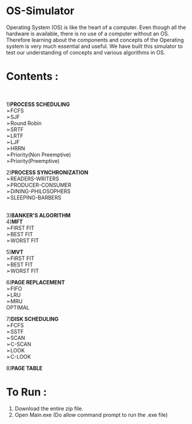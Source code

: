 # OS-Simulator

Operating System (OS) is like the heart of a computer. Even though all the hardware is available, there is no use of a computer without an OS. Therefore learning about the components and concepts of the Operating system is very much essential and useful. We have built this simulator to test our understanding of concepts and various algorithms in OS.

# Contents :
<br>

1)**PROCESS SCHEDULING**
<br>
    ➢FCFS               
    ➢SJF              
    ➢Round Robin          
    ➢SRTF        
    ➢LRTF       
    ➢LJF       
    ➢HRRN     
    ➢Priority(Non Preemptive)<br>
    ➢Priority(Preemptive)
  <br>
  
2)**PROCESS SYNCHRONIZATION**
<br>
  ➢READERS-WRITERS<br>
  ➢PRODUCER-CONSUMER<br>
  ➢DINING-PHILOSOPHERS<br>
  ➢SLEEPING-BARBERS<br>
<br>

3)**BANKER'S ALGORITHM**
<br>
4)**MFT**<br>
  ➢FIRST FIT<br>
  ➢BEST FIT<br>
  ➢WORST FIT<br>
  
5)**MVT**<br>
  ➢FIRST FIT<br>
  ➢BEST FIT<br>
  ➢WORST FIT<br>
  
6)**PAGE REPLACEMENT**<br>
  ➢FIFO<br>
  ➢LRU<br>
  ➢MRU<br>
  OPTIMAL<br>
  
7)**DISK SCHEDULING**<br>
  ➢FCFS<br>
  ➢SSTF<br>
  ➢SCAN<br>
  ➢C-SCAN<br>
  ➢LOOK<br>
  ➢C-LOOK<br>
  
8)**PAGE TABLE**<br>

# To Run :
1) Download the entire zip file.
2) Open Main.exe (Do allow command prompt to run the .exe file)
